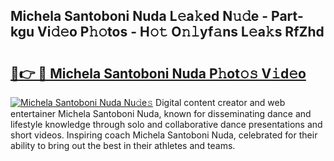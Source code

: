 ## Michela Santoboni Nuda L𝚎a𝚔ed N𝚞𝚍e - Part-kgu Vi𝚍𝚎o P𝚑𝚘tos - H𝚘𝚝 O𝚗𝚕yf𝚊ns L𝚎a𝚔s RfZhd

# <h2><a href="http://kf7h9up.oniu.top/?m=Michela+Santoboni+Nuda">🔗👉 🔴 Michela Santoboni Nuda P𝚑ot𝚘𝚜 V𝚒d𝚎o</a></h2>

[![Michela Santoboni Nuda Nu𝚍e𝚜](https://i.imgur.com/0qMVB7G.gif)](http://kf7h9up.oniu.top/?m=Michela+Santoboni+Nuda)
Digital content creator and web entertainer Michela Santoboni Nuda, known for disseminating dance and lifestyle knowledge through solo and collaborative dance presentations and short videos. Inspiring coach Michela Santoboni Nuda, celebrated for their ability to bring out the best in their athletes and teams.  
